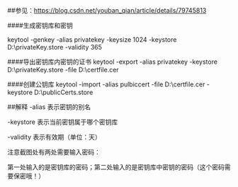 ##参见：https://blog.csdn.net/youban_qian/article/details/79745813

####生成密钥库和密钥

keytool -genkey -alias privatekey -keysize 1024 -keystore D:\privateKey.store -validity 365

####导出密钥库内密钥的证书
keytool -export -alias privatekey -keystore D:\privateKey.store -file D:\certfile.cer

####创建公钥库
keytool -import -alias pulbiccert -file D:\certfile.cer -keystore D:\publicCerts.store

##解释
-alias 表示密钥的别名

-keystore 表示当前密钥属于哪个密钥库 

-validity 表示有效期（单位：天）

注意截图处有两处需要输入密码：

第一处输入的是密钥库的密码；第二处输入的是密钥库中密钥的密码（这个密码需要保密哦！）
